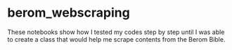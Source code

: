 # berom_webscraping
These notebooks show how I tested my codes step by step until I was able to create a class that would help me scrape contents from the Berom Bible.
